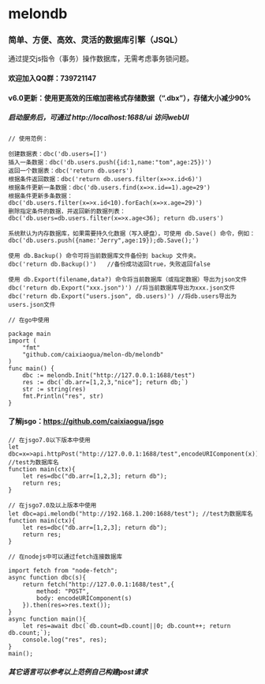 # melondb
### 简单、方便、高效、灵活的数据库引擎（JSQL）

通过提交js指令（事务）操作数据库，无需考虑事务锁问题。

#### 欢迎加入QQ群：739721147

#### v6.0更新：使用更高效的压缩加密格式存储数据（“.dbx”），存储大小减少90%

##### 启动服务后，可通过 http://localhost:1688/ui 访问webUI

```
// 使用范例：

创建数据表：dbc('db.users=[]')
插入一条数据：dbc('db.users.push({id:1,name:"tom",age:25})')
返回一个数据表：dbc('return db.users')
根据条件返回数据：dbc('return db.users.filter(x=>x.id<6)')
根据条件更新一条数据：dbc('db.users.find(x=>x.id==1).age=29')
根据条件更新多条数据：dbc('db.users.filter(x=>x.id<10).forEach(x=>x.age=29)')
删除指定条件的数据，并返回新的数据列表：dbc('db.users=db.users.filter(x=>x.age<36); return db.users')

系统默认为内存数据库，如果需要持久化数据（写入硬盘），可使用 db.Save() 命令，例如：
dbc('db.users.push({name:'Jerry",age:19});db.Save();')

使用 db.Backup() 命令可将当前数据库文件备份到 backup 文件夹。
dbc('return db.Backup()')	//备份成功返回true，失败返回false

使用 db.Export(filename,data?) 命令将当前数据库（或指定数据）导出为json文件
dbc('return db.Export("xxx.json")')	//将当前数据库导出为xxx.json文件
dbc('return db.Export("users.json", db.users)')	//将db.users导出为users.json文件
```


```
// 在go中使用

package main
import (
	"fmt"
	"github.com/caixiaogua/melon-db/melondb"
)
func main() {
	dbc := melondb.Init("http://127.0.0.1:1688/test")
	res := dbc(`db.arr=[1,2,3,"nice"]; return db;`)
	str := string(res)
	fmt.Println("res", str)
}
```
#### 了解jsgo：https://github.com/caixiaogua/jsgo
```
// 在jsgo7.0以下版本中使用
let dbc=x=>api.httpPost("http://127.0.0.1:1688/test",encodeURIComponent(x)); //test为数据库名
function main(ctx){
	let res=dbc("db.arr=[1,2,3]; return db");
	return res;
}

// 在jsgo7.0及以上版本中使用
let dbc=api.melondb("http://192.168.1.200:1688/test"); //test为数据库名
function main(ctx){
	let res=dbc("db.arr=[1,2,3]; return db");
	return res;
}
```

```
// 在nodejs中可以通过fetch连接数据库

import fetch from "node-fetch";
async function dbc(s){
	return fetch("http://127.0.0.1:1688/test",{
		method: "POST",
		body: encodeURIComponent(s)
	}).then(res=>res.text());
}
async function main(){
	let res=await dbc(`db.count=db.count||0; db.count++; return db.count;`);
	console.log("res", res);
}
main();
```

##### 其它语言可以参考以上范例自己构建post请求
